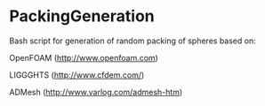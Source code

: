 # PackingGeneration

Bash script for generation of random packing of spheres based on:

OpenFOAM (http://www.openfoam.com)

LIGGGHTS (http://www.cfdem.com/)

ADMesh   (http://www.varlog.com/admesh-htm)


